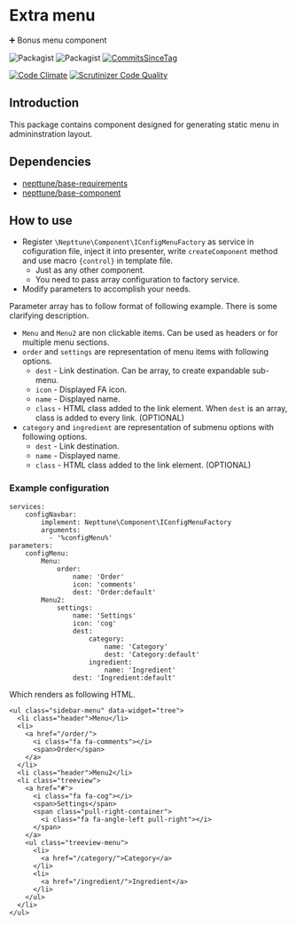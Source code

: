 # Extra menu

:heavy_plus_sign: Bonus menu component

![Packagist](https://img.shields.io/packagist/dt/nepttune/extra-menu.svg)
![Packagist](https://img.shields.io/packagist/v/nepttune/extra-menu.svg)
[![CommitsSinceTag](https://img.shields.io/github/commits-since/nepttune/extra-menu/v4.0.1.svg?maxAge=600)]()

[![Code Climate](https://codeclimate.com/github/nepttune/extra-menu/badges/gpa.svg)](https://codeclimate.com/github/nepttune/extra-menu)
[![Scrutinizer Code Quality](https://scrutinizer-ci.com/g/nepttune/extra-menu/badges/quality-score.png?b=master)](https://scrutinizer-ci.com/g/nepttune/extra-menu/?branch=master)

## Introduction

This package contains component designed for generating static menu in admininstration layout.

## Dependencies

- [nepttune/base-requirements](https://github.com/nepttune/base-requirements)
- [nepttune/base-component](https://github.com/nepttune/base-component)

## How to use

- Register `\Nepttune\Component\IConfigMenuFactory` as service in cofiguration file, inject it into presenter, write `createComponent` method and use macro `{control}` in template file.
  - Just as any other component.
  - You need to pass array configuration to factory service.
- Modify parameters to accomplish your needs.

Parameter array has to follow format of following example. There is some clarifying description.

- `Menu` and `Menu2` are non clickable items. Can be used as headers or for multiple menu sections.
- `order` and `settings` are representation of menu items with following options.
  - `dest` - Link destination. Can be array, to create expandable sub-menu.
  - `icon` - Displayed FA icon.
  - `name` - Displayed name.
  - `class` - HTML class added to the link element. When `dest` is an array, class is added to every link. (OPTIONAL)
- `category` and `ingredient` are representation of submenu options with following options.
  - `dest` - Link destination.
  - `name` - Displayed name.
  - `class` - HTML class added to the link element. (OPTIONAL)

### Example configuration

```
services:
    configNavbar:
        implement: Nepttune\Component\IConfigMenuFactory
        arguments:
          - '%configMenu%'
parameters:
    configMenu:
        Menu:
            order:
                name: 'Order'
                icon: 'comments'
                dest: 'Order:default'
        Menu2:
            settings:
                name: 'Settings'
                icon: 'cog'
                dest:
                    category:
                        name: 'Category'
                        dest: 'Category:default'
                    ingredient:
                        name: 'Ingredient'
                dest: 'Ingredient:default'
```
Which renders as following HTML.
```
<ul class="sidebar-menu" data-widget="tree"> 
  <li class="header">Menu</li> 
  <li>
    <a href="/order/">
      <i class="fa fa-comments"></i> 
      <span>Order</span>
    </a> 
  </li> 
  <li class="header">Menu2</li> 
  <li class="treeview">
    <a href="#">
      <i class="fa fa-cog"></i> 
      <span>Settings</span> 
      <span class="pull-right-container"> 
        <i class="fa fa-angle-left pull-right"></i> 
      </span> 
    </a> 
    <ul class="treeview-menu"> 
      <li>
        <a href="/category/">Category</a>
      </li>
      <li>
        <a href="/ingredient/">Ingredient</a>
      </li> 
    </ul> 
  </li> 
</ul>
```
